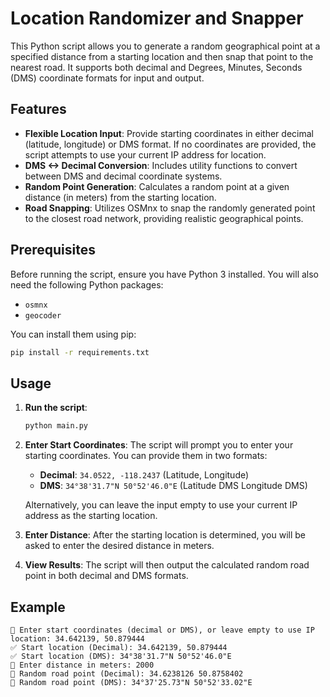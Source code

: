 # Location Randomizer and Snapper

This Python script allows you to generate a random geographical point at a specified distance from a starting location and then snap that point to the nearest road. It supports both decimal and Degrees, Minutes, Seconds (DMS) coordinate formats for input and output.

## Features

- **Flexible Location Input**: Provide starting coordinates in either decimal (latitude, longitude) or DMS format. If no coordinates are provided, the script attempts to use your current IP address for location.
- **DMS <-> Decimal Conversion**: Includes utility functions to convert between DMS and decimal coordinate systems.
- **Random Point Generation**: Calculates a random point at a given distance (in meters) from the starting location.
- **Road Snapping**: Utilizes OSMnx to snap the randomly generated point to the closest road network, providing realistic geographical points.

## Prerequisites

Before running the script, ensure you have Python 3 installed. You will also need the following Python packages:

- `osmnx`
- `geocoder`

You can install them using pip:

```bash
pip install -r requirements.txt
```

## Usage

1.  **Run the script**:
    ```bash
    python main.py
    ```

2.  **Enter Start Coordinates**: The script will prompt you to enter your starting coordinates. You can provide them in two formats:
    -   **Decimal**: `34.0522, -118.2437` (Latitude, Longitude)
    -   **DMS**: `34°38'31.7"N 50°52'46.0"E` (Latitude DMS Longitude DMS)
    
    Alternatively, you can leave the input empty to use your current IP address as the starting location.

3.  **Enter Distance**: After the starting location is determined, you will be asked to enter the desired distance in meters.

4.  **View Results**: The script will then output the calculated random road point in both decimal and DMS formats.

## Example

```
📍 Enter start coordinates (decimal or DMS), or leave empty to use IP location: 34.642139, 50.879444
✅ Start location (Decimal): 34.642139, 50.879444
✅ Start location (DMS): 34°38'31.7"N 50°52'46.0"E
📏 Enter distance in meters: 2000
🎯 Random road point (Decimal): 34.6238126 50.8758402
🎯 Random road point (DMS): 34°37'25.73"N 50°52'33.02"E
``` 